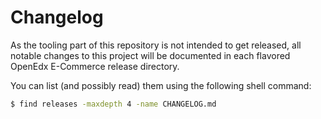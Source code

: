 # Changelog

As the tooling part of this repository is not intended to get released, all
notable changes to this project will be documented in each flavored OpenEdx
E-Commerce release directory.

You can list (and possibly read) them using the following shell command:

```bash
$ find releases -maxdepth 4 -name CHANGELOG.md
```
